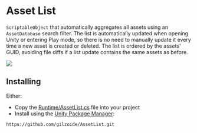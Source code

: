# Asset List
`ScriptableObject` that automatically aggregates all assets using an
`AssetDatabase` search filter.
The list is automatically updated when opening Unity or entering Play mode, so
there is no need to manually update it every time a new asset is created or
deleted.
The list is ordered by the assets' GUID, avoiding file diffs if a list update
contains the same assets as before.

![](Extras~/demo.gif)


## Installing
Either:

- Copy the [Runtime/AssetList.cs](Runtime/AssetList.cs) file into your project
- Install using the [Unity Package Manager](https://docs.unity3d.com/Manual/upm-ui-giturl.html):

```
https://github.com/gilzoide/AssetList.git
```
